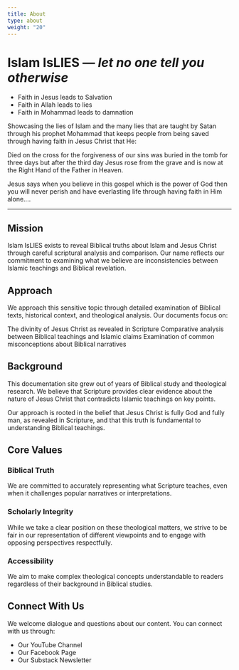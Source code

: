 ```yaml
---
title: About 
type: about
weight: "20"
---
```


# Islam IsLIES — *let no one tell you otherwise*

- Faith in Jesus leads to Salvation
- Faith in Allah leads to lies 
- Faith in Mohammad leads to damnation


Showcasing the lies of Islam and the many lies that are taught by Satan through his prophet Mohammad that keeps people from being saved through having faith in Jesus Christ that He:

Died on the cross for the forgiveness of our sins
was buried in the tomb for three days
but after the third day Jesus rose from the grave 
and is now at the Right Hand of the Father in Heaven. 

Jesus says when you believe in this gospel which is the power of God then you will never perish and have everlasting life through having faith in Him alone....

---

## Mission

Islam IsLIES exists to reveal Biblical truths about Islam and Jesus Christ through careful scriptural analysis and comparison. Our name reflects our commitment to examining what we believe are inconsistencies between Islamic teachings and Biblical revelation.


## Approach
We approach this sensitive topic through detailed examination of Biblical texts, historical context, and theological analysis. Our documents focus on:

The divinity of Jesus Christ as revealed in Scripture
Comparative analysis between Biblical teachings and Islamic claims
Examination of common misconceptions about Biblical narratives

## Background
This documentation site grew out of years of Biblical study and theological research. We believe that Scripture provides clear evidence about the nature of Jesus Christ that contradicts Islamic teachings on key points.

Our approach is rooted in the belief that Jesus Christ is fully God and fully man, as revealed in Scripture, and that this truth is fundamental to understanding Biblical teachings.

## Core Values

### Biblical Truth
We are committed to accurately representing what Scripture teaches, even when it challenges popular narratives or interpretations.

### Scholarly Integrity
While we take a clear position on these theological matters, we strive to be fair in our representation of different viewpoints and to engage with opposing perspectives respectfully.

### Accessibility
We aim to make complex theological concepts understandable to readers regardless of their background in Biblical studies.

## Connect With Us
We welcome dialogue and questions about our content. You can connect with us through:

- Our YouTube Channel
- Our Facebook Page
- Our Substack Newsletter